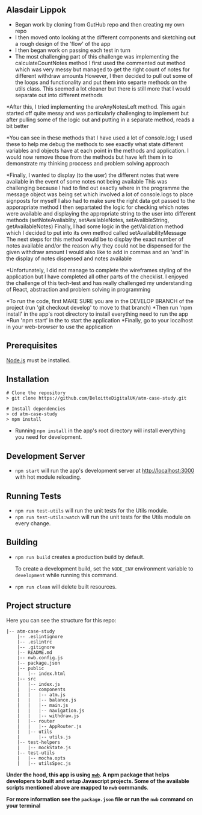 ## Alasdair Lippok

* Began work by cloning from GutHub repo and then creating my own repo
* I then moved onto looking at the different components and sketching out a rough design of the 'flow' of the app
* I then began work on passing each test in turn
* The most challenging part of this challenge was implementing the calculateCountNotes method
    I first used the commented out method which was very messy but managed to get the right count of notes for different withdraw amounts
   However, I then decided to pull out some of the loops and functionality and put them into separte methods on the utils class. 
   This seemed a lot cleaner but there is still more that I would separate out into different methods

*After this, I tried implementing the areAnyNotesLeft method. This again started off quite messy and was particularly challenging to implement but after pulling some of the logic out and putting in a separate method, reads a bit better

*You can see in these methods that I have used a lot of console.log; I used these to help me debug the methods to see exactly what state different variables and objects have at each point in the methods and application. I would now remove those from the methods but have left them in to demonstrate my thinking proccess and problem solving approach

*Finally, I wanted to display (to the user) the different notes that were available in the event of some notes not being available
   This was challenging because I had to find out exactly where in the programme the message object was being set which involved a lot of console.logs to place signposts for myself
   I also had to make sure the right data got passed to the apporapriate method
   I then separtated the logic for checking which notes were available and displaying the appropriate string to the user into different methods (setNoteAvaliablity, setAvailableNotes, setAvalibleString, getAvailableNotes)
   Finally, I had some logic in the getValidation method which I decided to put into its own method called setAvailabilityMessage
   The next steps for this method would be to display the exact number of notes available and/or the reason why they could not be dispensed for the given withdraw amount
   I would also like to add in commas and an 'and' in the display of notes dispensed and notes available

*Unfortunately, I did not manage to complete the wireframes styling of the application but I have completed all other parts of the checklist. I enjoyed the challenge of this tech-test and has really challenged my understanding of React, abstraction and problem solving in programming

*To run the code, first MAKE SURE you are in the DEVELOP BRANCH of the project (run 'git checkout develop' to move to that branch)
*Then run 'npm install' in the app's root directory to install everything need to run the app
*Run 'npm start' in the to start the application
*Finally, go to your localhost in your web-browser to use the application


## Prerequisites

[Node.js](http://nodejs.org/) must be installed.

## Installation

```shell
# Clone the repository
> git clone https://github.com/DeloitteDigitalUK/atm-case-study.git

# Install dependencies
> cd atm-case-study
> npm install
```
* Running `npm install` in the app's root directory will install everything you need for development.

## Development Server

* `npm start` will run the app's development server at [http://localhost:3000](http://localhost:3000) with hot module reloading.

## Running Tests

* `npm run test-utils` will run the unit tests for the Utils module.
* `npm run test-utils:watch` will run the unit tests for the Utils module on every change.


## Building

* `npm run build` creates a production build by default.

   To create a development build, set the `NODE_ENV` environment variable to `development` while running this command.

* `npm run clean` will delete built resources.

## Project structure

Here you can see the structure for this repo:

```
|-- atm-case-study
    |-- .eslintignore
    |-- .eslintrc
    |-- .gitignore
    |-- README.md
    |-- nwb.config.js
    |-- package.json
    |-- public
    |   |-- index.html
    |-- src
    |   |-- index.js
    |   |-- components
    |   |   |-- atm.js
    |   |   |-- balance.js
    |   |   |-- main.js
    |   |   |-- navigation.js
    |   |   |-- withdraw.js
    |   |-- router
    |   |   |-- AppRouter.js
    |   |-- utils
    |       |-- utils.js
    |-- test-helpers
    |   |-- mockState.js
    |-- test-utils
    |   |-- mocha.opts
    |   |-- utilsSpec.js
```

**Under the hood, this app is using [`nwb`](https://github.com/insin/nwb). A npm package that helps developers to built and setup Javascript projects. Some of the available scripts mentioned above are mapped to `nwb` commands**.

**For more information see the `package.json` file or run the `nwb` command on your terminal**

